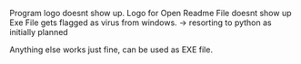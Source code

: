 Program logo doesnt show up.
Logo for Open Readme File doesnt show up 
Exe File gets flagged as virus from windows.
-> resorting to python as initially planned

Anything else works just fine, can be used as EXE file.
